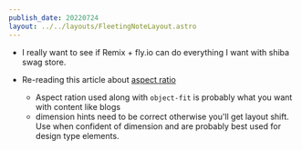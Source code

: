 ```yaml
---
publish_date: 20220724    
layout: ../../layouts/FleetingNoteLayout.astro
---
```

- I really want to see if Remix + fly.io can do everything I want with shiba swag store.

- Re-reading this article about [aspect ratio](https://jakearchibald.com/2022/img-aspect-ratio/) 

	- Aspect ration used along with `object-fit` is probably what you want with content like blogs
	- dimension hints need to be correct otherwise you'll get layout shift. Use when confident of dimension and are probably best used for design type elements.